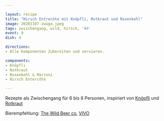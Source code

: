 ```yaml
---

layout: recipe
title: "Hirsch Entrecôte mit Knöpfli, Rotkraut und Rosenkohl"
image: 20201107-zwüga.jpeg
tags: zwischengang, wild, hirsch, '#9'
event: 9
dish: 4

directions:
- Alle Komponenten Zubereiten und servieren.

components:
- Knöpfli
- Rotkraut
- Rosenkohl & Marroni
- Hirsch Entercôte

---
```


Rezepte als Zwischengang für 6 bis 8 Personen, inspiriert von [Knöpfli](https://www.bettybossi.ch/de/Rezept/ShowRezept/BB_ETXX041101_0006A-40-de?setDevice=auto) und [Rotkraut](https://fooby.ch/de/rezepte/18407/rotkraut-)

Bierempfehlung: [The Wild Beer co](https://www.wildbeerco.com/), [VIVO](https://www.wildbeerco.com/item/612/Beers/Vivo-Bottle.html)
